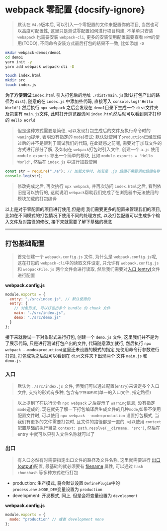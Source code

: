 # webpack 零配置 {docsify-ignore}

> 默认在 `V4.0`版本后, 可以引入一个零配置的文件来配置你的项目, 当然也可以高度可配置性, 这里只是测试零配置如何进行项目构建, 不单单只安装 `webapack` 也需要安装 `webpack-cli`, 更多的安装使用配置需要查看 `NPM`的使用(TODO), 不同命令安装方式最后打包的结果不一致, 比如添加 `-D`

```bash
mkdir webpack-demos/demo1
cd demo1
yarn init -y
yarn add webpack webpack-cli -D

touch index.html
mkdir src
touch index.js
```

**为了方便测试:**`index.html` 引入打包后的地址 `./dist/main.js`(默认打包产出的路径为 `dist`), 随意的在 `index.js` 中添加些代码, 直接写入 `console.log('Hello World')` 然后执行 `npx webpack` 之后会发现在 `demo1`目录下生成一个 `dist`文件夹及包含有 `main.js`文件, 此时打开浏览器访问 `index.html`然后就可以看到刚才打印的 `Hello World`

> 但是这种方式需要是简便, 可以发现打包生成后的文件及执行命令时的`waning`提示, 表明没有指定的 `mode`(模式: 默认就使用了`production`已经压缩过后的并不是很利于调试我们的代码, 在此疑惑之前呢, 需要对于加载文件的方式进行部分了解, 及如何在 `webpack`打包时引入文件, 创建一个 `a.js` 使用 `module.exports` 导出一个简单的模块, 比如 `module.exports = 'Hello World'`, 然后在 `index.js` 中进行加载使用

```js
const str = require("./a"); // 加载文件时, 如若是 .js 后缀不需要添加后缀名称
console.log(str);
```

> 修改完成之后, 再次执行 `npx webpack`, 并再次访问 `index.html`之后, 看到依旧是可以执行的, 这就说明 `webpack`帮助我们完成了在浏览器中无法使用的模块加载的打包编译

以上是对于零配置的项目进行使用,但是呢 我们需要更多的配置来管理我们的项目, 比如在不同模式的打包情况下使用不同的处理方式, 以及打包配置可以生成多个输入文件及对路径的修改, 接下来就需要了解下基础的概念

---

## 打包基础配置

> 首先创建一个 `webpack.config.js` 文件, 为什么是 `webpack.config.js`呢, 这在打包的 `webpack-cli`中的读取文件设定, 只允许有 `webpack.config.js` 和 `webpackFile.js` 两个文件会进行读取, 然后我们需要对[入口 (entry)](https://webpack.js.org/concepts/entry-points/)文件进行配置

**webpack.config.js**

```js
module.exports = {
  entry: "./src/index.js", // 默认使用的
  entry: {
    // 对象形式, 可以打包出多个 bundle 的 chunk 文件
    main: "./src/index.js",
    demo: "./src/demo.js"
  }
};
```

接下来就尝试一下对象形式进行打包, 创建一个 `demo.js` 文件, 这里我们并不是为了展示代码, 只是进行测试打包产出的文件, 代码随意添加就行, 然后执行 `npx webpack --mode=production`(这里还未设置的模式的指定,先使用命令行参数进行打包), 打包成功之后就可以看到在 `dist`文件夹下出现两个 文件 `main.js` 和 `demo.js`

### 入口

> 默认为 `./src/index.js` 文件, 但我们可以通过配置(`entry`)来设定多个入口文件, 支持的形式有多种, 包含有`字符串形式`(单一的入口文件, 指定路径)

> 以上提到了在执行命令 `npx webpack` 之后提示了 `warning`信息, 没有指定 `mode`造成的, 现在就先了解一下打包编译后生成文件的几种`mode`,如果不使用配置文件时, 可以使用 `npx webpack --mode=production` 设置打包模式, 当我们有更多的文件需要打包时, 且文件的路径都是一直的, 可以使用 `context`配置基础的执行目录 `context: path.resolve(__dirname, 'src')`, 然后在entry 中就可以只引入文件名称就可以了

### 出口

> 有入口必然有时需要指定出口文件的路径及文件名称, 这里就需要进行 [出口 (output)](https://webpack.js.org/concepts/output/)配置, 最基础的就必须要有 [filename](https://webpack.docschina.org/configuration/output/#output-filename) 属性, 可以通过 `hash` `chunkhash` 等多种方式进行打包

- production: 生产模式, 将会默认设置 `DefinePlugin`中的 `process.env.NODE_DEV`变量设置为 `production`
- development: 开发模式, 同上, 但是会将变量设置为 `development`

**webpack.config.js**

```js
module.exports = {
  mode: "production" // 或者 development none
};
```
